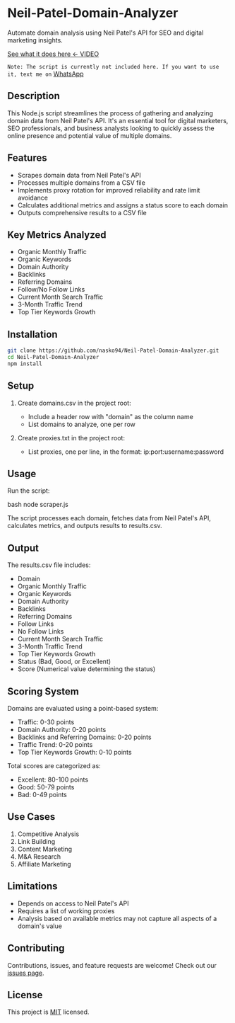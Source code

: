 # Neil-Patel-Domain-Analyzer

Automate domain analysis using Neil Patel's API for SEO and digital marketing insights.

[See what it does here <- VIDEO](https://www.awesomescreenshot.com/video/29318234?key=f38992165be318bfa9208116f2ea79ae)

```Note: The script is currently not included here. If you want to use it, text me on``` [WhatsApp](https://wa.me/359893968378)

## Description

This Node.js script streamlines the process of gathering and analyzing domain data from Neil Patel's API. It's an essential tool for digital marketers, SEO professionals, and business analysts looking to quickly assess the online presence and potential value of multiple domains.

## Features

- Scrapes domain data from Neil Patel's API
- Processes multiple domains from a CSV file
- Implements proxy rotation for improved reliability and rate limit avoidance
- Calculates additional metrics and assigns a status score to each domain
- Outputs comprehensive results to a CSV file

## Key Metrics Analyzed

- Organic Monthly Traffic
- Organic Keywords
- Domain Authority
- Backlinks
- Referring Domains
- Follow/No Follow Links
- Current Month Search Traffic
- 3-Month Traffic Trend
- Top Tier Keywords Growth

## Installation

```bash
git clone https://github.com/nasko94/Neil-Patel-Domain-Analyzer.git
cd Neil-Patel-Domain-Analyzer
npm install
```


## Setup

1. Create domains.csv in the project root:
   - Include a header row with "domain" as the column name
   - List domains to analyze, one per row

2. Create proxies.txt in the project root:
   - List proxies, one per line, in the format: ip:port:username:password

## Usage

Run the script:

bash
node scraper.js


The script processes each domain, fetches data from Neil Patel's API, calculates metrics, and outputs results to results.csv.

## Output

The results.csv file includes:

- Domain
- Organic Monthly Traffic
- Organic Keywords
- Domain Authority
- Backlinks
- Referring Domains
- Follow Links
- No Follow Links
- Current Month Search Traffic
- 3-Month Traffic Trend
- Top Tier Keywords Growth
- Status (Bad, Good, or Excellent)
- Score (Numerical value determining the status)

## Scoring System

Domains are evaluated using a point-based system:

- Traffic: 0-30 points
- Domain Authority: 0-20 points
- Backlinks and Referring Domains: 0-20 points
- Traffic Trend: 0-20 points
- Top Tier Keywords Growth: 0-10 points

Total scores are categorized as:
- Excellent: 80-100 points
- Good: 50-79 points
- Bad: 0-49 points

## Use Cases

1. Competitive Analysis
2. Link Building
3. Content Marketing
4. M&A Research
5. Affiliate Marketing

## Limitations

- Depends on access to Neil Patel's API
- Requires a list of working proxies
- Analysis based on available metrics may not capture all aspects of a domain's value

## Contributing

Contributions, issues, and feature requests are welcome! Check out our [issues page](https://github.com/yourusername/neil-patel-domain-analyzer/issues).

## License

This project is [MIT](https://choosealicense.com/licenses/mit/) licensed.
